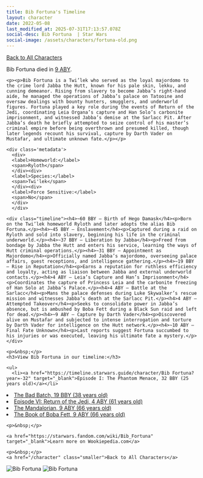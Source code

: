 ```yaml
---
title: Bib Fortuna's Timeline
layout: character
date: 2022-05-08
last_modified_at: 2025-07-31T17:13:57.078Z
social-desc: Bib Fortuna  | Star Wars
social-image: /assets/characters/fortuna-old.png
---
```

<a href="/character" class="smaller">Back to All Characters</a>

<div class="character-profile container">
  <div class="col-10">
    <p>
    Bib Fortuna         died in <a href="https://timeline.starwars.guide/character/Bib Fortuna?year=9" target="_blank">9 ABY</a>.    
    </p>

    <p><p>Bib Fortuna is a Twi’lek who served as the loyal majordomo to the crime lord Jabba the Hutt, known for his pale skin, lekku, and cunning demeanor. Rising from slavery to become Jabba’s right-hand aide, he managed the operations of Jabba’s palace on Tatooine and oversaw dealings with bounty hunters, smugglers, and underworld figures. Fortuna played a key role during the events of Return of the Jedi, coordinating Leia Organa’s capture and Han Solo’s carbonite imprisonment, and witnessed Jabba’s demise at the Sarlacc Pit. After Jabba’s death he briefly attempted to seize control of his master’s criminal empire before being overthrown and presumed killed, though later legends recount his survival, capture by Darth Vader on Mustafar, and ultimate unknown fate.</p></p>
    
    <div class='metadata'>
      <div>
      <label>Homeworld:</label>
      <span>Ryloth</span>
      </div><div>
      <label>Species:</label>
      <span>Twi'lek</span>
      </div><div>
      <label>Force Sensitive:</label>
      <span>No</span>
      </div>
      </div>

    <div class="timeline"><h4>~60 BBY – Birth of Hego Damask</h4><p>Born on the Twi’lek homeworld Ryloth and later adopts the alias Bib Fortuna.</p><h4>~45 BBY – Enslavement</h4><p>Captured during a raid on Ryloth and sold into slavery, beginning his life in the criminal underworld.</p><h4>~37 BBY – Liberation by Jabba</h4><p>Freed from bondage by Jabba the Hutt and enters his service, learning the ways of Hutt criminal operations.</p><h4>~31 BBY – Appointment as Majordomo</h4><p>Officially named Jabba’s majordomo, overseeing palace affairs, guest receptions, and intelligence gathering.</p><h4>~19 BBY – Rise in Reputation</h4><p>Earns a reputation for ruthless efficiency and loyalty, acting as liaison between Jabba and external underworld contacts.</p><h4>4 ABY – Leia’s Capture and Han’s Imprisonment</h4><p>Coordinates the capture of Princess Leia and the carbonite freezing of Han Solo at Jabba’s Palace.</p><h4>4 ABY – Battle at the Sarlacc</h4><p>Mans the palace defenses during Luke Skywalker’s rescue mission and witnesses Jabba’s death at the Sarlacc Pit.</p><h4>4 ABY – Attempted Takeover</h4><p>Seeks to consolidate power in Jabba’s absence, but is ambushed by Boba Fett during a Black Sun raid and left for dead.</p><h4>~9 ABY – Capture by Darth Vader</h4><p>Discovered alive on Mustafar and subjected to intense interrogation and torture by Darth Vader for intelligence on the Hutt network.</p><h4>~10 ABY – Final Fate Unknown</h4><p>Last reports suggest Fortuna succumbed to his injuries or was executed, leaving his ultimate fate a mystery.</p></div>
    
    <p>&nbsp;</p>
    <h3>View Bib Fortuna in our timeline:</h3>

    <ul>
      <li><a href="https://timeline.starwars.guide/character/Bib Fortuna?year=-32" target="_blank">Episode I: The Phantom Menace, 32 BBY (25 years old)</a></li>
  <li><a href="https://timeline.starwars.guide/character/Bib Fortuna?year=-19" target="_blank">The Bad Batch, 19 BBY (38 years old)</a></li>
  <li><a href="https://timeline.starwars.guide/character/Bib Fortuna?year=4" target="_blank">Episode VI: Return of the Jedi, 4 ABY (61 years old)</a></li>
  <li><a href="https://timeline.starwars.guide/character/Bib Fortuna?year=9" target="_blank">The Mandalorian, 9 ABY (66 years old)</a></li>
  <li><a href="https://timeline.starwars.guide/character/Bib Fortuna?year=9" target="_blank">The Book of Boba Fett, 9 ABY (66 years old)</a></li>
    </ul>

    <p>&nbsp;</p>

    <a href="https://starwars.fandom.com/wiki/Bib_Fortuna" target="_blank">Learn more on Wookiepedia.com</a>

    <p>&nbsp;</p>
    <a href="/character" class="smaller">Back to All Characters</a>
  </div>
  <div class="character_image col-2">
    <img src="https://timeline.starwars.guide//images/fortuna-old.png" alt="Bib Fortuna" />
    <img src="https://timeline.starwars.guide//images/fortuna-young.png" alt="Bib Fortuna" />
    <script async src="https://pagead2.googlesyndication.com/pagead/js/adsbygoogle.js?client=ca-pub-6056590143595280"
        crossorigin="anonymous"></script>
    <!-- starwars character -->
    <ins class="adsbygoogle"
        style="display:block"
        data-ad-client="ca-pub-6056590143595280"
        data-ad-slot="1622037034"
        data-ad-format="auto"
        data-full-width-responsive="true"></ins>
    <script>
        (adsbygoogle = window.adsbygoogle || []).push({});
    </script>
  </div>
</div>
